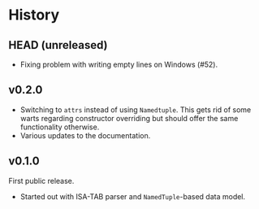 # History

## HEAD (unreleased)

- Fixing problem with writing empty lines on Windows (#52).

## v0.2.0

- Switching to `attrs` instead of using `Namedtuple`.
  This gets rid of some warts regarding constructor overriding but should offer the same functionality otherwise.
- Various updates to the documentation.

## v0.1.0

First public release.

- Started out with ISA-TAB parser and `NamedTuple`-based data model.
